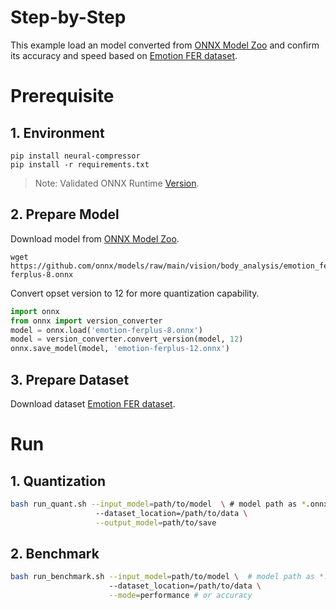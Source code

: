 Step-by-Step
============

This example load an model converted from [ONNX Model Zoo](https://github.com/onnx/models) and confirm its accuracy and speed based on [Emotion FER dataset](https://www.kaggle.com/c/challenges-in-representation-learning-facial-expression-recognition-challenge/data).

# Prerequisite

## 1. Environment
```shell
pip install neural-compressor
pip install -r requirements.txt
```
> Note: Validated ONNX Runtime [Version](/docs/source/installation_guide.md#validated-software-environment).

## 2. Prepare Model
Download model from [ONNX Model Zoo](https://github.com/onnx/models).

```shell
wget https://github.com/onnx/models/raw/main/vision/body_analysis/emotion_ferplus/model/emotion-ferplus-8.onnx
```

Convert opset version to 12 for more quantization capability.

```python
import onnx
from onnx import version_converter
model = onnx.load('emotion-ferplus-8.onnx')
model = version_converter.convert_version(model, 12)
onnx.save_model(model, 'emotion-ferplus-12.onnx')
```

## 3. Prepare Dataset
Download dataset [Emotion FER dataset](https://www.kaggle.com/c/challenges-in-representation-learning-facial-expression-recognition-challenge/data).

# Run

## 1. Quantization

```bash
bash run_quant.sh --input_model=path/to/model  \ # model path as *.onnx
                   --dataset_location=/path/to/data \
                   --output_model=path/to/save
```

## 2. Benchmark

```bash
bash run_benchmark.sh --input_model=path/to/model \  # model path as *.onnx
                      --dataset_location=/path/to/data \
                      --mode=performance # or accuracy
```

